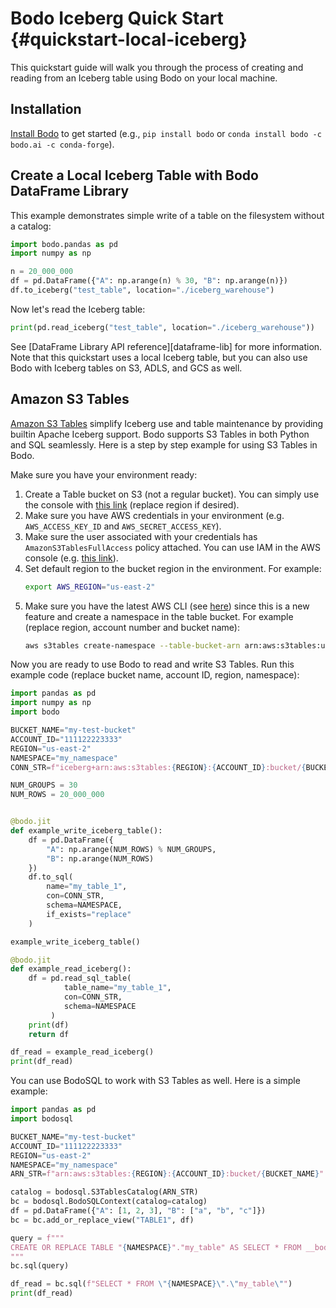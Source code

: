 <!-- 
NOTE: the examples in this file are covered by tests in bodo/tests/test_quickstart_docs.py. Any changes to examples in this file should also update the corresponding unit test(s).
 -->

# Bodo Iceberg Quick Start {#quickstart-local-iceberg}

This quickstart guide will walk you through the process of creating and reading from an Iceberg table using Bodo on your local machine.

## Installation

[Install Bodo](../installation_and_setup/install.md) to get started (e.g., `pip install bodo` or `conda install bodo -c bodo.ai -c conda-forge`).


## Create a Local Iceberg Table with Bodo DataFrame Library

This example demonstrates simple write of a table on the filesystem without a catalog:

```python
import bodo.pandas as pd
import numpy as np

n = 20_000_000
df = pd.DataFrame({"A": np.arange(n) % 30, "B": np.arange(n)})
df.to_iceberg("test_table", location="./iceberg_warehouse")
```

Now let's read the Iceberg table:

```python
print(pd.read_iceberg("test_table", location="./iceberg_warehouse"))
```

See [DataFrame Library API reference][dataframe-lib] for more information.
Note that this quickstart uses a local Iceberg table, but you can also use Bodo with Iceberg tables on S3, ADLS, and GCS as well.


## Amazon S3 Tables

[Amazon S3 Tables](https://aws.amazon.com/s3/features/tables/) simplify Iceberg use
and table maintenance by providing builtin Apache Iceberg support.
Bodo supports S3 Tables in both Python and SQL seamlessly.
Here is a step by step example for using S3 Tables in Bodo.

Make sure you have your environment ready:

1. Create a Table bucket on S3 (not a regular bucket).
   You can simply use the console with [this link](https://us-east-2.console.aws.amazon.com/s3/table-buckets?region=us-east-2) (replace region if desired).
2. Make sure you have AWS credentials in your environment (e.g. `AWS_ACCESS_KEY_ID` and `AWS_SECRET_ACCESS_KEY`).
3. Make sure the user associated with your credentials has `AmazonS3TablesFullAccess` policy attached. You can use IAM in the AWS console (e.g. [this link](https://us-east-1.console.aws.amazon.com/iam/home?region=us-east-2#/home)).
4. Set default region to the bucket region in the environment. For example:
    ```bash
    export AWS_REGION="us-east-2"
    ```
5. Make sure you have the latest AWS CLI (see [here](https://docs.aws.amazon.com/cli/latest/userguide/getting-started-install.html))
   since this is a new feature and create a namespace in the table bucket. For example (replace region, account number and bucket name):
    ```bash
    aws s3tables create-namespace --table-bucket-arn arn:aws:s3tables:us-east-2:111122223333:bucket/my-test-bucket --namespace my_namespace
    ```

Now you are ready to use Bodo to read and write S3 Tables. Run this example code (replace bucket name, account ID, region, namespace):

```python
import pandas as pd
import numpy as np
import bodo

BUCKET_NAME="my-test-bucket"
ACCOUNT_ID="111122223333"
REGION="us-east-2"
NAMESPACE="my_namespace"
CONN_STR=f"iceberg+arn:aws:s3tables:{REGION}:{ACCOUNT_ID}:bucket/{BUCKET_NAME}"

NUM_GROUPS = 30
NUM_ROWS = 20_000_000


@bodo.jit
def example_write_iceberg_table():
    df = pd.DataFrame({
        "A": np.arange(NUM_ROWS) % NUM_GROUPS,
        "B": np.arange(NUM_ROWS)
    })
    df.to_sql(
        name="my_table_1",
        con=CONN_STR,
        schema=NAMESPACE,
        if_exists="replace"
    )

example_write_iceberg_table()

@bodo.jit
def example_read_iceberg():
    df = pd.read_sql_table(
            table_name="my_table_1",
            con=CONN_STR,
            schema=NAMESPACE
         )
    print(df)
    return df

df_read = example_read_iceberg()
print(df_read)
```

You can use BodoSQL to work with S3 Tables as well. Here is a simple example:

```python
import pandas as pd
import bodosql

BUCKET_NAME="my-test-bucket"
ACCOUNT_ID="111122223333"
REGION="us-east-2"
NAMESPACE="my_namespace"
ARN_STR=f"arn:aws:s3tables:{REGION}:{ACCOUNT_ID}:bucket/{BUCKET_NAME}"

catalog = bodosql.S3TablesCatalog(ARN_STR)
bc = bodosql.BodoSQLContext(catalog=catalog)
df = pd.DataFrame({"A": [1, 2, 3], "B": ["a", "b", "c"]})
bc = bc.add_or_replace_view("TABLE1", df)

query = f"""
CREATE OR REPLACE TABLE "{NAMESPACE}"."my_table" AS SELECT * FROM __bodolocal__.table1
"""
bc.sql(query)

df_read = bc.sql(f"SELECT * FROM \"{NAMESPACE}\".\"my_table\"")
print(df_read)
```
